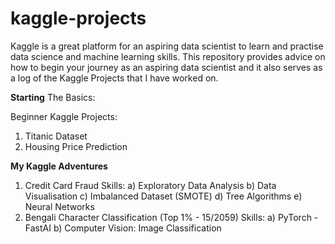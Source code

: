 # kaggle-projects

Kaggle is a great platform for an aspiring data scientist to learn and practise data science and machine learning skills. This repository provides advice on how to begin your journey as an aspiring data scientist and it also serves as a log of the Kaggle Projects that I have worked on.

**Starting**
The Basics:


Beginner Kaggle Projects:
1) Titanic Dataset
2) Housing Price Prediction

**My Kaggle Adventures**
1) Credit Card Fraud
Skills:
  a) Exploratory Data Analysis
  b) Data Visualisation
  c) Imbalanced Dataset (SMOTE)
  d) Tree Algorithms
  e) Neural Networks
2) Bengali Character Classification (Top 1% - 15/2059)
Skills: 
  a) PyTorch - FastAI
  b) Computer Vision: Image Classification
